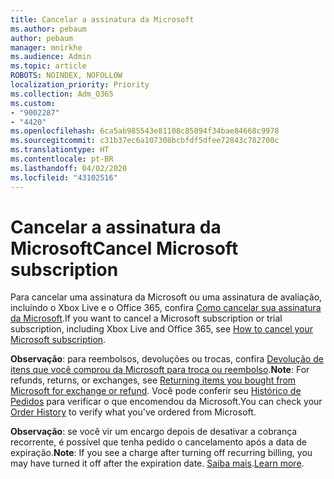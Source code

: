 ```yaml
---
title: Cancelar a assinatura da Microsoft
ms.author: pebaum
author: pebaum
manager: mnirkhe
ms.audience: Admin
ms.topic: article
ROBOTS: NOINDEX, NOFOLLOW
localization_priority: Priority
ms.collection: Adm_O365
ms.custom:
- "9002287"
- "4420"
ms.openlocfilehash: 6ca5ab985543e81108c85094f34bae84668c9978
ms.sourcegitcommit: c31b37ec6a107308bcbfdf5dfee72843c782700c
ms.translationtype: HT
ms.contentlocale: pt-BR
ms.lasthandoff: 04/02/2020
ms.locfileid: "43102516"
---
```

# <a name="cancel-microsoft-subscription"></a><span data-ttu-id="6b78b-102">Cancelar a assinatura da Microsoft</span><span class="sxs-lookup"><span data-stu-id="6b78b-102">Cancel Microsoft subscription</span></span>

<span data-ttu-id="6b78b-103">Para cancelar uma assinatura da Microsoft ou uma assinatura de avaliação, incluindo o Xbox Live e o Office 365, confira [Como cancelar sua assinatura da Microsoft](https://support.microsoft.com/help/4027815).</span><span class="sxs-lookup"><span data-stu-id="6b78b-103">If you want to cancel a Microsoft subscription or trial subscription, including Xbox Live and Office 365, see [How to cancel your Microsoft subscription](https://support.microsoft.com/help/4027815).</span></span>

<span data-ttu-id="6b78b-104">**Observação**: para reembolsos, devoluções ou trocas, confira [Devolução de itens que você comprou da Microsoft para troca ou reembolso](https://support.microsoft.com/help/10558).</span><span class="sxs-lookup"><span data-stu-id="6b78b-104">**Note**: For refunds, returns, or exchanges, see [Returning items you bought from Microsoft for exchange or refund](https://support.microsoft.com/help/10558).</span></span> <span data-ttu-id="6b78b-105">Você pode conferir seu [Histórico de Pedidos](https://account.microsoft.com/billing/orders/) para verificar o que encomendou da Microsoft.</span><span class="sxs-lookup"><span data-stu-id="6b78b-105">You can check your [Order History](https://account.microsoft.com/billing/orders/) to verify what you've ordered from Microsoft.</span></span> 

<span data-ttu-id="6b78b-106">**Observação**: se você vir um encargo depois de desativar a cobrança recorrente, é possível que tenha pedido o cancelamento após a data de expiração.</span><span class="sxs-lookup"><span data-stu-id="6b78b-106">**Note**: If you see a charge after turning off recurring billing, you may have turned it off after the expiration date.</span></span> <span data-ttu-id="6b78b-107">[Saiba mais](https://support.microsoft.com/help/10640).</span><span class="sxs-lookup"><span data-stu-id="6b78b-107">[Learn more](https://support.microsoft.com/help/10640).</span></span> 

